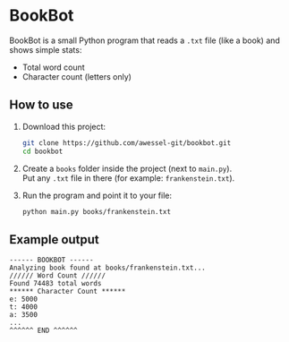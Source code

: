 # BookBot

BookBot is a small Python program that reads a `.txt` file (like a book) and shows simple stats:

- Total word count  
- Character count (letters only)

## How to use

1. Download this project:
   ```bash
   git clone https://github.com/awessel-git/bookbot.git
   cd bookbot
   ```

2. Create a `books` folder inside the project (next to `main.py`).  
   Put any `.txt` file in there (for example: `frankenstein.txt`).

3. Run the program and point it to your file:
   ```bash
   python main.py books/frankenstein.txt
   ```

## Example output

```
------ BOOKBOT ------
Analyzing book found at books/frankenstein.txt...
////// Word Count //////
Found 74483 total words
****** Character Count ******
e: 5000
t: 4000
a: 3500
...
^^^^^^ END ^^^^^^
```
